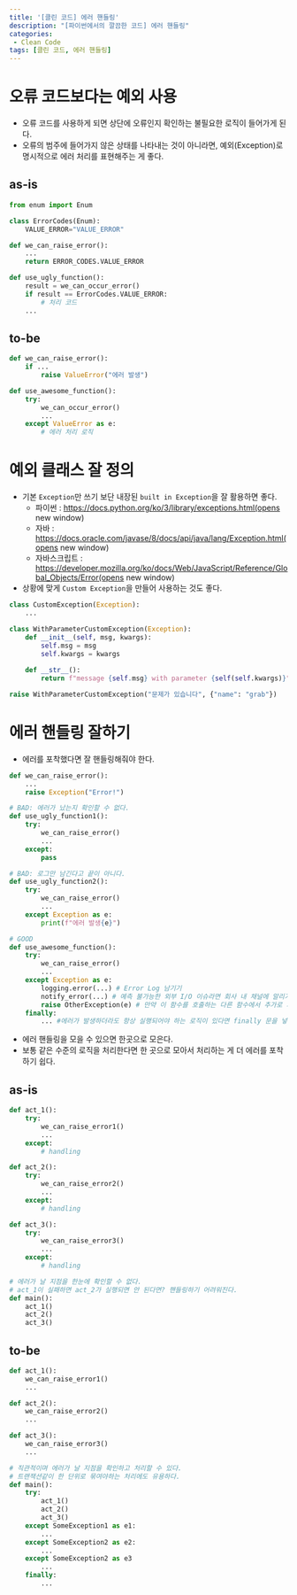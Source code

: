 ```yaml
---
title: '[클린 코드] 에러 핸들링'
description: "[파이썬에서의 깔끔한 코드] 에러 핸들링"
categories:
 - Clean Code
tags: [클린 코드, 에러 핸들링]
---
```


# 오류 코드보다는 예외 사용
- 오류 코드를 사용하게 되면 상단에 오류인지 확인하는 불필요한 로직이 들어가게 된다.
- 오류의 범주에 들어가지 않은 상태를 나타내는 것이 아니라면, 예외(Exception)로 명시적으로 에러 처리를 표현해주는 게 좋다.

## as-is

```py
from enum import Enum 

class ErrorCodes(Enum):
    VALUE_ERROR="VALUE_ERROR"

def we_can_raise_error():
    ...
    return ERROR_CODES.VALUE_ERROR

def use_ugly_function():
    result = we_can_occur_error()
    if result == ErrorCodes.VALUE_ERROR:
        # 처리 코드
    ...
```

## to-be

```py
def we_can_raise_error():
    if ...
        raise ValueError("에러 발생")

def use_awesome_function():
    try:
        we_can_occur_error()
        ...
    except ValueError as e:
        # 에러 처리 로직				
```

# 예외 클래스 잘 정의
- 기본 `Exception`만 쓰기 보단 내장된 `built in Exception`을 잘 활용하면 좋다.
    - 파이썬 : https://docs.python.org/ko/3/library/exceptions.html(opens new window)
    - 자바 : https://docs.oracle.com/javase/8/docs/api/java/lang/Exception.html(opens new window)
    - 자바스크립트 : https://developer.mozilla.org/ko/docs/Web/JavaScript/Reference/Global_Objects/Error(opens new window)
- 상황에 맞게 `Custom Exception`을 만들어 사용하는 것도 좋다.

```py
class CustomException(Exception):
    ...

class WithParameterCustomException(Exception):
    def __init__(self, msg, kwargs):
        self.msg = msg
        self.kwargs = kwargs
    
    def __str__():
        return f"message {self.msg} with parameter {self(self.kwargs)}"

raise WithParameterCustomException("문제가 있습니다", {"name": "grab"})
```

# 에러 핸들링 잘하기
- 에러를 포착했다면 잘 핸들링해줘야 한다.

```py
def we_can_raise_error():
    ...
    raise Exception("Error!")

# BAD: 에러가 났는지 확인할 수 없다.
def use_ugly_function1():
    try:
        we_can_raise_error()
        ...
    except:
        pass

# BAD: 로그만 남긴다고 끝이 아니다.
def use_ugly_function2():
    try:
        we_can_raise_error()
        ...
    except Exception as e:
        print(f"에러 발생{e}")

# GOOD
def use_awesome_function():
    try:
        we_can_raise_error()
        ...
    except Exception as e:
        logging.error(...) # Error Log 남기기
        notify_error(...) # 예측 불가능한 외부 I/O 이슈라면 회사 내 채널에 알리기(이메일, 슬랙 etc)
        raise OtherException(e) # 만약 이 함수를 호출하는 다른 함수에서 추가로 처리해야 한다면 에러를 전파하기
    finally:
        ... #에러가 발생하더라도 항상 실행되어야 하는 로직이 있다면 finally 문을 넣어주기
```

- 에러 핸들링을 모을 수 있으면 한곳으로 모은다.
- 보통 같은 수준의 로직을 처리한다면 한 곳으로 모아서 처리하는 게 더 에러를 포착하기 쉽다.

## as-is

```py
def act_1():
    try:
        we_can_raise_error1()
        ...
    except:
        # handling

def act_2():
    try:
        we_can_raise_error2()
        ...
    except:
        # handling

def act_3():
    try:
        we_can_raise_error3()
        ...
    except:
        # handling

# 에러가 날 지점을 한눈에 확인할 수 없다. 
# act_1이 실패하면 act_2가 실행되면 안 된다면? 핸들링하기 어려워진다.
def main():
    act_1()
    act_2()
    act_3()
```

## to-be

```py
def act_1():
    we_can_raise_error1()
    ...

def act_2():
    we_can_raise_error2()
    ...

def act_3():
    we_can_raise_error3()
    ...

# 직관적이며 에러가 날 지점을 확인하고 처리할 수 있다.
# 트랜잭션같이 한 단위로 묶여야하는 처리에도 유용하다.
def main():
    try:
        act_1()
        act_2()
        act_3()
    except SomeException1 as e1:
        ...
    except SomeException2 as e2:	
        ...
    except SomeException2 as e3
        ...
    finally:
        ...	
```